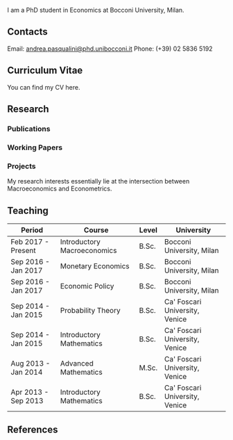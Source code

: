 I am a PhD student in Economics at Bocconi University, Milan.

## Contacts
Email: andrea.pasqualini@phd.unibocconi.it
Phone: (+39) 02 5836 5192

## Curriculum Vitae
You can find my CV here.

## Research

### Publications

### Working Papers

### Projects
My research interests essentially lie at the intersection between Macroeconomics and Econometrics.

## Teaching
Period              | Course                      | Level | University
--------------------|-----------------------------|-------|-----------
Feb 2017 - Present  | Introductory Macroeconomics | B.Sc. | Bocconi University, Milan
Sep 2016 - Jan 2017 | Monetary Economics          | B.Sc. | Bocconi University, Milan
Sep 2016 - Jan 2017 | Economic Policy             | B.Sc. | Bocconi University, Milan
Sep 2014 - Jan 2015 | Probability Theory          | B.Sc. | Ca' Foscari University, Venice
Sep 2014 - Jan 2015 | Introductory Mathematics    | B.Sc. | Ca' Foscari University, Venice
Aug 2013 - Jan 2014 | Advanced Mathematics        | M.Sc. | Ca' Foscari University, Venice
Apr 2013 - Sep 2013 | Introductory Mathematics    | B.Sc. | Ca' Foscari University, Venice

## References
